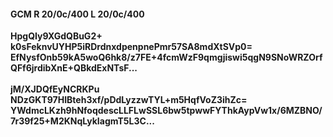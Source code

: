 #### GCM R 20/0c/400 L 20/0c/400
**HpgQIy9XGdQBuG2+**<br/>**k0sFeknvUYHP5iRDrdnxdpenpnePmr57SA8mdXtSVp0=**<br/>**EfNysfOnb59kA5woQ6hk8/z7FE+4fcmWzF9qmgjiswi5qgN9SNoWRZOrfQFf6jrdibXnE+QBkdExNTsF...**<br/><br/>
**jM/XJDQfEyNCRKPu**<br/>**NDzGKT97HIBteh3xf/pDdLyzzwTYL+m5HqfVoZ3ihZc=**<br/>**YWdmcLKzh9hNfoqdescLLFLwSSL6bw5tpwwFYThkAypVw1x/6MZBNO/7r39f25+M2KNqLykIagmT5L3C...**